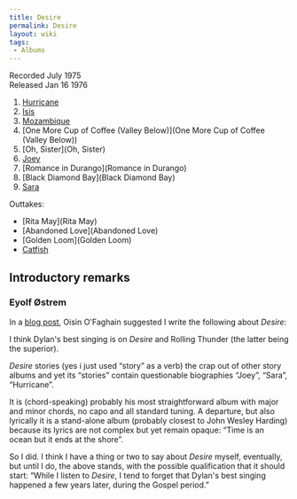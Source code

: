 ```yaml
---
title: Desire
permalink: Desire
layout: wiki
tags:
 - Albums
---
```


Recorded July 1975  
Released Jan 16 1976

1.  [Hurricane](Hurricane)
2.  [Isis](Isis)
3.  [Mozambique](Mozambique)
4.  [One More Cup of Coffee (Valley
    Below)](One More Cup of Coffee (Valley Below))
5.  [Oh, Sister](Oh, Sister)
6.  [Joey](Joey)
7.  [Romance in Durango](Romance in Durango)
8.  [Black Diamond Bay](Black Diamond Bay)
9.  [Sara](Sara)

Outtakes:

-   [Rita May](Rita May)
-   [Abandoned Love](Abandoned Love)
-   [Golden Loom](Golden Loom)
-   [Catfish](Catfish)

## Introductory remarks

### Eyolf Østrem

In a
<a href="http://oestrem.com/thingstwice/2009/02/things-twice-the-book-now-in-html/#comment-42999" id="Things Twice">blog
post</a>, Oisin O'Faghain suggested I write the following about
*Desire*:

I think Dylan's best singing is on *Desire* and Rolling Thunder
(the latter being the superior).

*Desire* stories (yes i just used “story” as a verb) the crap out
of other story albums and yet its “stories” contain questionable
biographies “Joey”, “Sara”, “Hurricane”.

It is (chord-speaking) probably his most straightforward album with
major and minor chords, no capo and all standard tuning. A departure,
but also lyrically it is a stand-alone album (probably closest to John
Wesley Harding) because its lyrics are not complex but yet remain
opaque: “Time is an ocean but it ends at the shore”.

So I did. I think I have a thing or two to say about *Desire*
myself, eventually, but until I do, the above stands, with the possible
qualification that it should start: “While I listen to *Desire*,
I tend to forget that Dylan's best singing happened a few years later,
during the Gospel period.”
